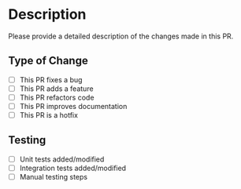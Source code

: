 # Description

Please provide a detailed description of the changes made in this PR.

## Type of Change

- [ ] This PR fixes a bug
- [ ] This PR adds a feature
- [ ] This PR refactors code
- [ ] This PR improves documentation
- [ ] This PR is a hotfix

## Testing

- [ ] Unit tests added/modified
- [ ] Integration tests added/modified
- [ ] Manual testing steps
